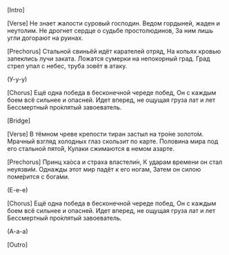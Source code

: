 [Intro]

[Verse]
Не знает жалости суровый господин.
Ведом гордыней, жаден и неутолим.
Не дрогнет сердце о судьбе простолюдинов,
За ним лишь угли догорают на руинах.

[Prechorus]
Стальной свиньёй идёт карателей отряд,
На копьях кровью запеклись лучи заката.
Ложатся сумерки на непокорный град.
Град стрел упал с небес, труба зовёт в атаку.

(У-у-у)

[Chorus]
Ещё одна победа в бесконечной череде побед,
Он с каждым боем всё сильнее и опасней.
Идет вперед, не ощущая груза лат и лет
Бессмертный про́клятый завоеватель.

[Bridge]

[Verse]
В тёмном чреве крепости тиран застыл на тро́не золото́м.
Мрачный взгляд холодных глаз скользит по карте.
Половина мира под его стальной пято́й,
Кулаки сжимаются в немом азарте.

[Prechorus]
Принц ха́оса и страха властели́н,
К ударам времени он стал неуязви́м.
Однажды этот мир падёт к его ногам,
Затем он силою поме́рится с бога́ми.

(Е-е-е)

[Chorus]
Ещё одна победа в бесконечной череде побед,
Он с каждым боем всё сильнее и опасней.
Идет вперед, не ощущая груза лат и лет
Бессмертный про́клятый завоеватель.

(А-а-а)

[Outro]
